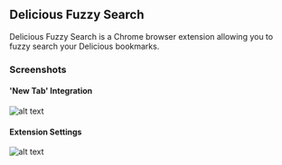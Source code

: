 ## Delicious Fuzzy Search

Delicious Fuzzy Search is a Chrome browser extension allowing you to fuzzy search your Delicious bookmarks.

### Screenshots

#### 'New Tab' Integration
![alt text](http://miwurster.github.io/chrome-delicious-fuzzy-search/screens/dfs-screen-new-tab.png "'New Tab' Integration")

#### Extension Settings
![alt text](http://miwurster.github.io/chrome-delicious-fuzzy-search/screens/dfs-screen-options.png "Extension Settings")
